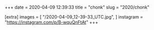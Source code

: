 +++
date = 2020-04-09 12:39:33
title = "chonk"
slug = "2020/chonk"

[extra]
images = [
    "/2020-04-09_12-39-33_UTC.jpg",
]
instagram = "https://instagram.com/p/B-wquQnFtAt"
+++

